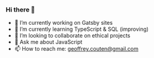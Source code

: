 ### Hi there 👋

- 🔭 I’m currently working on Gatsby sites
- 🌱 I’m currently learning TypeScript & SQL (improving)
- 👯 I’m looking to collaborate on ethical projects
- 💬 Ask me about JavaScript
- 📫 How to reach me: geoffrey.couten@gmail.com
<!-- - ⚡ Fun fact: ... -->
<!-- - 🤔 I’m looking for help with GraphQL, SQL -->
